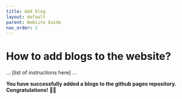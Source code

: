 ```yaml
---
title: Add blog
layout: default
parent: Website Guide
nav_order: 2
---
```




# How to add blogs to the website? 



... [list of instructions here] ... 

**You have successfully added a blogs to the github pages repository. Congratulations!** 🎉🎉




